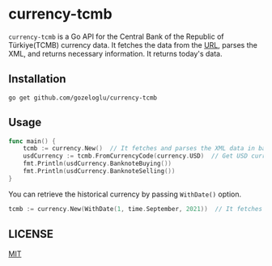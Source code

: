 # currency-tcmb

`currency-tcmb` is a Go API for the Central Bank of the Republic of Türkiye(TCMB) currency data. It fetches the data from the [URL](https://www.tcmb.gov.tr/kurlar/today.xml), 
parses the XML, and returns necessary information. It returns today's data. 

## Installation

```shell
go get github.com/gozeloglu/currency-tcmb
```

## Usage

```go
func main() {
    tcmb := currency.New()  // It fetches and parses the XML data in background
    usdCurrency := tcmb.FromCurrencyCode(currency.USD)  // Get USD currency against TRY  
    fmt.Println(usdCurrency.BanknoteBuying())
    fmt.Println(usdCurrency.BanknoteSelling())
}
```

You can retrieve the historical currency by passing `WithDate()` option. 

```go
tcmb := currency.New(WithDate(1, time.September, 2021))  // It fetches 01 September 2021 currency data.
```

## LICENSE
[MIT](LICENSE)